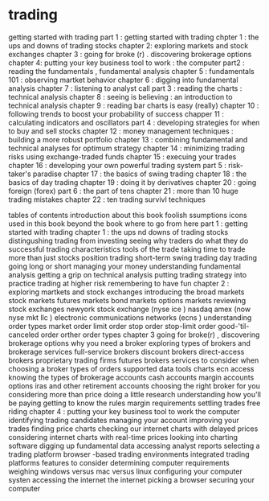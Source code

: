 # trading
getting started with trading 
part 1 : getting started with trading 
chpter 1 : the ups and downs of trading stocks 
chapter 2: exploring markets and stock exchanges 
chapter 3 : going for broke (r) . discovering brokerage options 
chapter 4: putting your key business tool to work : the computer 
part2 : reading the fundamentals , fundamental analysis 
chapter 5 : fundamentals 101 : observing martket behavior 
chapter 6 : digging into fundamental analysis 
chapter 7 : listening to analyst call 
part 3 : reading  the charts : technical analysis 
chapter 8 : seeing is believing : an introduction to technical analysis 
chapter 9 : reading bar charts is easy (really) 
chapter 10 : following trends to boost your probability of success 
chapper 11 : calculating indicators and oscillators 
part 4 : developing strategies for when to buy and sell stocks 
chapter 12 : money management techniques : building a more robust portfolio 
chapter 13 : combining fundamental and technical analyses for optimum strategy 
chapter 14 : minimizing trading risks using exchange-traded funds 
chapter 15 : execuing your trades 
chapter 16 : developing your own powerful trading system 
part 5 : risk-taker's paradise 
chapter 17 : the basics of swing trading 
chapter 18 : the basics of day trading 
chapter 19 : doing it by derivatives 
chapter 20 : going foreign (forex) 
part 6 : the part of tens 
chapter 21 : more than 10 huge trading mistakes 
chapter 22 : ten trading survivl techniques 

tables of contents 
introduction 
about this book 
foolish ssumptions 
icons used in this book 
beyond the book 
where to go from here 
part 1 : getting started with trading 
chapter 1 : the ups nd downs of trading stocks 
distingushing trading from investing 
seeing why traders do what they do 
successful trading characteristics 
tools of the trade 
taking time to trade more than just stocks 
position trading 
short-term swing trading 
day trading 
going long or short 
managing your money 
understanding fundamental analysis 
getting a grip on technical analysis 
putting trading strategy into practice 
trading at higher risk 
remembering to have fun 
chapter 2 : exploring martkets and stock exchanges 
introducing the broad markets 
stock markets 
futures markets 
bond markets 
options markets 
reviewing stock exchanges 
newyork stock exchange (nyse ice )
nasdaq 
amex (now nyse mkt llc ) 
electronic communications networks (ecns )
understanding order types 
market order 
limit order 
stop order 
stop-limit order 
good-'til-canceled order 
orther order types 
chapter 3 going for broke(r) , discovering brokerage options 
why you need a broker 
exploring types of brokers and brokerage services 
full-service brokers 
discount brokers 
direct-access brokers 
proprietary trading firms 
futures brokers 
services to consider when choosing a broker 
types of orders supported 
data tools
charts
ecn access 
knowing the types of brokerage accounts 
cash accounts
margin accounts 
options 
iras and other retirement accounts 
choosing the right broker for you 
considering more than price 
doing a little research 
understanding how you'll be paying 
getting to know the rules 
margin requirements
settling trades
free riding 
chapter 4 : putting your key business tool to work 
the computer
identifying trading candidates 
managing your account 
improving your trades 
finding price charts 
checking our internet charts with delayed prices 
considering internet charts with real-time prices 
looking into charting software 
digging up fundamental data 
accessing analyst reports 
selecting a trading platform 
browser -based trading environments 
integrated trading platforms 
features to consider
determining computer requirements 
weighing windows  versus mac versus linux 
configuring your computer systen 
accessing the internet 
the internet 
picking a browser 
securing your computer 

